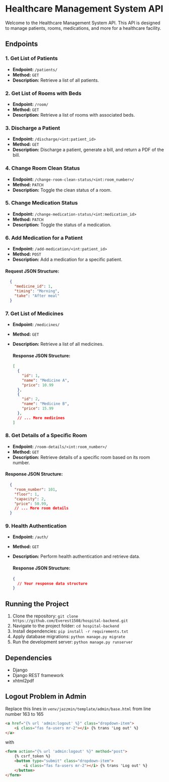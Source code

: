 # Healthcare Management System API

Welcome to the Healthcare Management System API. This API is designed to manage patients, rooms, medications, and more for a healthcare facility.

## Endpoints

### 1. Get List of Patients

- **Endpoint:** `/patients/`
- **Method:** `GET`
- **Description:** Retrieve a list of all patients.

### 2. Get List of Rooms with Beds

- **Endpoint:** `/room/`
- **Method:** `GET`
- **Description:** Retrieve a list of rooms with associated beds.

### 3. Discharge a Patient

- **Endpoint:** `/discharge/<int:patient_id>`
- **Method:** `GET`
- **Description:** Discharge a patient, generate a bill, and return a PDF of the bill.

### 4. Change Room Clean Status

- **Endpoint:** `/change-room-clean-status/<int:room_number>/`
- **Method:** `PATCH`
- **Description:** Toggle the clean status of a room.

### 5. Change Medication Status

- **Endpoint:** `/change-medication-status/<int:medication_id>`
- **Method:** `PATCH`
- **Description:** Toggle the status of a medication.

### 6. Add Medication for a Patient

- **Endpoint:** `/add-medication/<int:patient_id>`
- **Method:** `POST`
- **Description:** Add a medication for a specific patient.

#### Request JSON Structure:

  ```json
    {
      "medicine_id": 1,
      "timing": "Morning",
      "take": "After meal"
    }
  ```

### 7. Get List of Medicines

- **Endpoint:** `/medicines/`
- **Method:** `GET`
- **Description:** Retrieve a list of all medicines.

  #### Response JSON Structure:

  ```json
  [
    {
      "id": 1,
      "name": "Medicine A",
      "price": 10.99
    },
    {
      "id": 2,
      "name": "Medicine B",
      "price": 15.99
    },
    // ... More medicines
  ]

### 8. Get Details of a Specific Room

- **Endpoint:** `/room-details/<int:room_number>/`
- **Method:** `GET`
- **Description:** Retrieve details of a specific room based on its room number.

#### Response JSON Structure:

  ```json
    {
      "room_number": 101,
      "floor": 1,
      "capacity": 2,
      "price": 50.99,
      // ... More room details
    }
  ```
### 9. Health Authentication

- **Endpoint:** `/auth/`
- **Method:** `GET`
- **Description:** Perform health authentication and retrieve data.

  #### Response JSON Structure:

  ```json
  {
    // Your response data structure
  }

## Running the Project

1. Clone the repository: `git clone https://github.com/Everest1508/hospital-backend.git`
2. Navigate to the project folder: `cd hospital-backend`
3. Install dependencies: `pip install -r requirements.txt`
4. Apply database migrations: `python manage.py migrate`
5. Run the development server: `python manage.py runserver`

## Dependencies

- Django
- Django REST framework
- xhtml2pdf

## Logout Problem in Admin

Replace this lines in ```venv/jazzmin/template/admin/base.html``` from line number 163 to 165

```html
<a href="{% url 'admin:logout' %}" class="dropdown-item">
    <i class="fas fa-users mr-2"></i> {% trans 'Log out' %}
</a>
```

with

```html
<form action="{% url 'admin:logout' %}" method="post">
    {% csrf_token %}
    <button type="submit" class="dropdown-item">
        <i class="fas fa-users mr-2"></i> {% trans 'Log out' %}
    </button>
</form>
```
